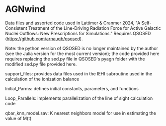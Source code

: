 # AGNwind
Data files and assorted code used in Lattimer &amp; Cranmer 2024, "A Self-Consistent Treatment of the Line-Driving Radiation Force for Active Galactic Nuclei Outflows: New Prescriptions for Simulations."  Requires QSOSED (https://github.com/arnauqb/qsosed).

Note: the python version of QSOSED is no longer maintained by the author (see the Julia version for the most current version); the code provided here requires replacing the sed.py file in QSOSED's pyagn folder with the modified sed.py file provided here.

support_files: provides data files used in the IEHI subroutine used in the calculation of the ionization balance

Initial_Parms: defines initial constants, parameters, and functions

Loop_Parallels: implements parallelization of the line of sight calculation code

qbar_knn_model.sav: K nearest neighbors model for use in estimating the value of M(t)


